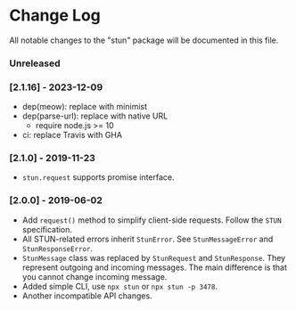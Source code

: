 # Change Log

All notable changes to the "stun" package will be documented in this file.

### Unreleased


### [2.1.16] - 2023-12-09

- dep(meow): replace with minimist
- dep(parse-url): replace with native URL
    - require node.js >= 10
- ci: replace Travis with GHA


### [2.1.0] - 2019-11-23

- `stun.request` supports promise interface.


### [2.0.0] - 2019-06-02

- Add `request()` method to simplify client-side requests. Follow the `STUN` specification.
- All STUN-related errors inherit `StunError`. See `StunMessageError` and `StunResponseError`.
- `StunMessage` class was replaced by `StunRequest` and `StunResponse`. They represent outgoing and incoming messages. The main difference is that you cannot change incoming message.
- Added simple CLI, use `npx stun` or `npx stun -p 3478`.
- Another incompatible API changes.


[2.1.17]: https://github.com/msimerson/stun/releases/tag/2.1.17